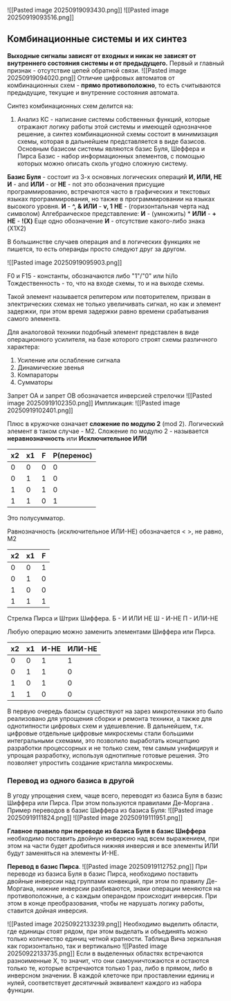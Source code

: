 ![[Pasted image 20250919093430.png]]
![[Pasted image 20250919093516.png]]

## Комбинационные системы и их синтез

**Выходные сигналы зависят от входных и никак не зависят от внутреннего состояния системы и от предыдущего.**
Первый и главный признак - отсутствие цепей обратной связи.
![[Pasted image 20250919094020.png]]
Отличие цифровых автоматов от комбинационных схем - **прямо противоположно**, то есть считываются предыдущие, текущие и внутренние состояния автомата.

Синтез комбинационных схем делится на:
1) Анализ КС - написание системы собственных функций, которые отражают логику работы этой системы и имеющей однозначное решение, а синтез комбинационной схемы состоит в минимизация схемы, которая в дальнейшем представляется в виде базисов. Основным базисом системы являются базис Буля, Шеффера и Пирса
Базис - набор информационных элементов, с помощью которых можно описать сколь угодно сложную систему.

**Базис Буля** - состоит из 3-х основных логических операций **И, ИЛИ, НЕ**
**И** - and
**ИЛИ** - or
**НЕ** - not
это обозначения присущие программированию, встречаются часто в графических и текстовых языках программирования, но также в программировании на языках высокого уровня.
**И** - **^, &**
**ИЛИ** - **v, 1**
**НЕ** - (горизонтальная черта над символом)
Алгебраическое представление:
**И** - (умножить) *
**ИЛИ** - **+**
**НЕ** - **!(X)**
Еще одно обозначение **И** - отсутствие какого-либо знака (X1X2)

В большинстве случаев операция and в логических функциях не пишется, то есть операнды просто следуют друг за другом.

![[Pasted image 20250919095903.png]]

F0 и F15 - константы, обозначаются либо "1"/"0" или hi/lo
Тождественность - то, что на входе схемы, то и на выходе схемы.

Такой элемент называется репитером или повторителем, призван в электрических схемах не только увеличивать сигнал, но как и элемент задержки, при этом время задержки равно времени срабатывания самого элемента.

Для аналоговой техники подобный элемент представлен в виде операционного усилителя, на базе которого строят схемы различного характера:
1) Усиление или ослабление сигнала
2) Динамические звенья
3) Компараторы
4) Сумматоры

Запрет OA и запрет OB обозначается инверсией стрелочки
![[Pasted image 20250919102350.png]]
Импликация: ![[Pasted image 20250919102401.png]]

Плюс в кружочке означает **сложение по модулю 2** (mod 2).
Логический элемент в таком случае - M2.
Сложение по модулю 2 - называется **неравнозначность** или **Исключительное ИЛИ**

| x2  | x1  | F   | P(перенос) |
| --- | --- | --- | ---------- |
| 0   | 0   | 0   | 0          |
| 0   | 1   | 1   | 0          |
| 1   | 0   | 1   | 0          |
| 1   | 1   | 0   | 1          |
Это полусумматор.

Равнозначность (исключительное ИЛИ-НЕ) обозначается < >, не равно, М2

| x2  | x1  | F   |
| --- | --- | --- |
| 0   | 0   | 1   |
| 0   | 1   | 0   |
| 1   | 0   | 0   |
| 1   | 1   | 1   |

Стрелка Пирса и Штрих Шиффера.
Б - И ИЛИ НЕ
Ш - И-НЕ
П - ИЛИ-НЕ

Любую операцию можно заменить элементами Шиффера или Пирса.

| x2  | x1  | И-НЕ | ИЛИ-НЕ |
| --- | --- | ---- | ------ |
| 0   | 0   | 1    | 1      |
| 0   | 1   | 1    | 0      |
| 1   | 0   | 1    | 0      |
| 1   | 1   | 0    | 0      |

В первую очередь базисы существуют на зарез микротехники это было реализовано для упрощения сборки и ремонта техники, а также для однотипности цифровых схем и удешевление. В дальнейшем, т.к. цифровые отдельные цифровые микросхемы стали большими интегральными схемами, это позволило выработать концепцию разработки процессорных и не только схем, тем самым унифицируя и упрощая разработку, используя однотипные готовые решения. Это позволяет упростить создание кристалла микросхемы. 

### Перевод из одного базиса в другой
В угоду упрощения схем, чаще всего, переводят из базиса Буля в базис Шиффера или Пирса. При этом пользуются правилами Де-Моргана .
Пример переводов в базис Шиффера из базиса Буля:
![[Pasted image 20250919111824.png]]
![[Pasted image 20250919111951.png]]

**Главное правило при переводе из базиса Буля в базис Шиффера** необходимо поставить двойную инверсию над всем выражением, при этом на части будет дробиться нижняя инверсия и все элементы ИЛИ будут заменяться на элементы И-НЕ.

**Перевод в базис Пирса**.
![[Pasted image 20250919112752.png]]
При переводе из базиса Буля в базис Пирса, необходимо поставить двойные инверсии над группами конвекций, при этом по правилу Де-Моргана, нижние инверсии разбиваются, знаки операции меняются на противоположные, а с каждым операндом происходит инверсия. При этом в конце преобразования, чтобы не нарушать логику работы, ставится дойная инверсия.

![[Pasted image 20250922133239.png]]
Необходимо выделить области, где единицы стоят рядом, при этом выделать и объединять можно только количество единиц четной кратности.
Таблица Вича зеркальная как горизонтально, так и вертикально
![[Pasted image 20250922133735.png]]
Если в выделенных областях встречаются разноименные X, то значит, что они самоуничтожаются и остаются только те, которые встречаются только 1 раз, либо в прямом, либо в инверсном значении.
В каждой клеточке при проставлении единиц и нулей, соответствует десятичный эквивалент каждого из набора функции.
 